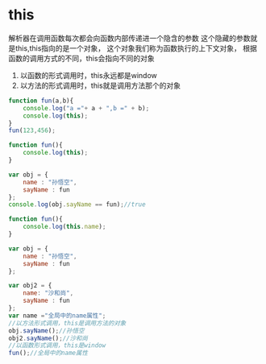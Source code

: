 # this
解析器在调用函数每次都会向函数内部传递进一个隐含的参数
这个隐藏的参数就是this,this指向的是一个对象，
这个对象我们称为函数执行的上下文对象，
根据函数的调用方式的不同，this会指向不同的对象
1. 以函数的形式调用时，this永远都是window
2. 以方法的形式调用时，this就是调用方法那个的对象
```js
function fun(a,b){
    console.log("a ="+ a + ",b =" + b);
    console.log(this);
}
fun(123,456);
```
```js
function fun(){
    console.log(this);
}

var obj = {
    name : "孙悟空",
    sayName : fun
};
console.log(obj.sayName == fun);//true
```
```js
function fun(){
    console.log(this.name);
}

var obj = {
    name : "孙悟空",
    sayName : fun
};

var obj2 = {
    name: "沙和尚",
    sayName : fun
};
var name ="全局中的name属性";
//以方法形式调用，this是调用方法的对象
obj.sayName();//孙悟空
obj2.sayName();//沙和尚
//以函数形式调用，this是window
fun();//全局中的name属性
```
